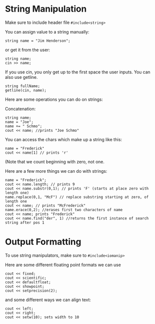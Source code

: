String Manipulation
===================

Make sure to include header file `#include<string>`

You can assign value to a string manually:

    string name = "Jim Henderson";

or get it from the user:

    string name;
	cin >> name;

If you use cin, you only get up to the first space the user inputs. You can also
use getline. 

    string fullName;
	getline(cin, name);

Here are some operations you can do on strings:

Concatenation: 

    string name;
	name = "Joe";
	name += " Schmo";
	cout << name; //prints "Joe Schmo"

You can access the chars which make up a string like this:

    name = "Frederick"
	cout << name[1] // prints 'r'

(Note that we count beginning with zero, not one.

Here are a few more things we can do with strings:

    name = "Frederick";
	cout << name.length; // prints 9
	cout << name.substr(0,1); // prints 'F' (starts at place zero with length one)
	name.replace(0,1, "McF") // replace substring starting at zero, of length one
	cout << name; // prints "McFrederick"
	name.erace(0,2); //erases first two characters of name
	cout << name; prints "Frederick"
	cout << name.find("der", 1) //returns the first instance of search string after pos 1


Output Formatting
=================

To use string manipulators, make sure to `#include<iomanip>` 

Here are some different floating point formats we can use

    cout << fixed;
	cout << scientific;
	cout << defaultfloat;
	cout << showpoint;
	cout << setprecision(2);

and some different ways we can align text:

    cout << left;
	cout << right;
	cout << setw(10); sets width to 10